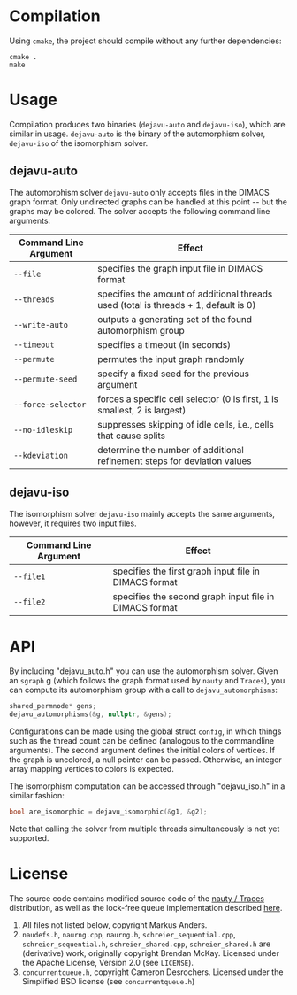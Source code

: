 # Compilation
Using `cmake`, the project should compile without any further dependencies:
```
cmake .
make 
```

# Usage
Compilation produces two binaries (`dejavu-auto` and `dejavu-iso`), which are similar in usage. `dejavu-auto` is the binary of the automorphism solver, `dejavu-iso` of the isomorphism solver.

## dejavu-auto
The automorphism solver `dejavu-auto` only accepts files in the DIMACS graph format. Only undirected graphs can be handled at this point -- but the graphs may be colored. The solver accepts the following command line arguments:

Command Line Argument | Effect
--- | ---
`--file` | specifies the graph input file in DIMACS format
`--threads` | specifies the amount of additional threads used (total is threads + 1, default is 0)
`--write-auto` | outputs a generating set of the found automorphism group
`--timeout` | specifies a timeout (in seconds)
`--permute` | permutes the input graph randomly
`--permute-seed` | specify a fixed seed for the previous argument
`--force-selector` | forces a specific cell selector (0 is first, 1 is smallest, 2 is largest)
`--no-idleskip` | suppresses skipping of idle cells, i.e., cells that cause splits
`--kdeviation` | determine the number of additional refinement steps for deviation values

## dejavu-iso
The isomorphism solver `dejavu-iso` mainly accepts the same arguments, however, it requires two input files.

Command Line Argument | Effect
--- | ---
`--file1` | specifies the first graph input file in DIMACS format
`--file2` | specifies the second graph input file in DIMACS format

# API
By including "dejavu_auto.h" you can use the automorphism solver. Given an `sgraph` g (which follows the graph format used by `nauty` and `Traces`), you can compute its automorphism group with a call to `dejavu_automorphisms`:
```cpp
shared_permnode* gens;
dejavu_automorphisms(&g, nullptr, &gens);
```
Configurations can be made using the global struct `config`, in which things such as the thread count can be defined (analogous to the commandline arguments). The second argument defines the initial colors of vertices. If the graph is uncolored, a null pointer can be passed. Otherwise, an integer array mapping vertices to colors is expected. 

The isomorphism computation can be accessed through "dejavu_iso.h" in a similar fashion: 
```cpp
bool are_isomorphic = dejavu_isomorphic(&g1, &g2);
```

Note that calling the solver from multiple threads simultaneously is not yet supported.

# License
The source code contains modified source code of the [nauty / Traces](http://pallini.di.uniroma1.it) distribution, as well as the lock-free queue implementation described [here](http://moodycamel.com/blog/2014/a-fast-general-purpose-lock-free-queue-for-c++). 

1. All files not listed below, copyright Markus Anders.
2. `naudefs.h`, `naurng.cpp`, `naurng.h`, `schreier_sequential.cpp`, `schreier_sequential.h`, `schreier_shared.cpp`, `schreier_shared.h` are (derivative) work, originally copyright Brendan McKay. Licensed under the Apache License, Version 2.0 (see `LICENSE`).
3. `concurrentqueue.h`, copyright Cameron Desrochers. Licensed under the Simplified BSD license (see `concurrentqueue.h`)
